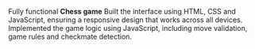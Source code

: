 Fully functional **Chess game**
Built the interface using HTML, CSS and JavaScript, ensuring a responsive design that works across all devices.
Implemented the game logic using JavaScript, including move validation, game rules and checkmate detection. 
